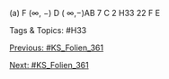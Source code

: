 (a)
F (∞, −)        D ( ∞,−)AB 7 C
2
H33
22 F E

   Tags & Topics:
   #H33

[Previous: #KS_Folien_361](KS_Folien_361.md)

[Next: #KS_Folien_361](KS_Folien_361.md)
